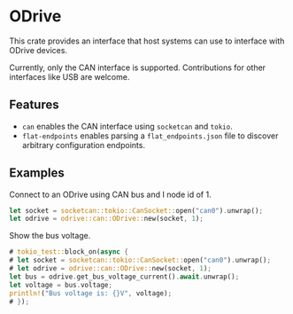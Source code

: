 # ODrive

This crate provides an interface that host systems can use to interface with
ODrive devices.

Currently, only the CAN interface is supported. Contributions for other
interfaces like USB are welcome.

## Features

- `can` enables the CAN interface using `socketcan` and `tokio`.
- `flat-endpoints` enables parsing a `flat_endpoints.json` file to discover
  arbitrary configuration endpoints.

## Examples

Connect to an ODrive using CAN bus and I node id of 1.

```rust no_run
let socket = socketcan::tokio::CanSocket::open("can0").unwrap();
let odrive = odrive::can::ODrive::new(socket, 1);
```

Show the bus voltage.

```rust no_run
# tokio_test::block_on(async {
# let socket = socketcan::tokio::CanSocket::open("can0").unwrap();
# let odrive = odrive::can::ODrive::new(socket, 1);
let bus = odrive.get_bus_voltage_current().await.unwrap();
let voltage = bus.voltage;
println!("Bus voltage is: {}V", voltage);
# });
```

